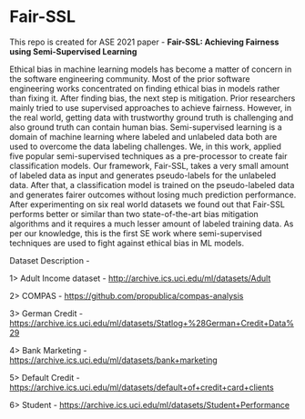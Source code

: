 # Fair-SSL
This repo is created for ASE 2021 paper - **Fair-SSL: Achieving Fairness using Semi-Supervised Learning**

Ethical bias in machine learning models has become a matter of concern in the software engineering community. Most of the prior software engineering works concentrated on finding ethical bias in models rather than fixing it. After finding bias, the next step is mitigation. Prior researchers mainly tried to use supervised approaches to achieve fairness. However, in the real world, getting data with trustworthy ground truth is challenging and also ground truth can contain human bias. Semi-supervised learning is a domain of machine learning where labeled and unlabeled data both are used to overcome the data labeling challenges. We, in this work, applied five popular semi-supervised techniques as a pre-processor to create fair classification models. Our framework, Fair-SSL,  takes a very small amount of labeled data as input and generates pseudo-labels for the unlabeled data. After that, a classification model is trained on the pseudo-labeled data and generates fairer outcomes without losing much prediction performance. After experimenting on six real world datasets we found out that Fair-SSL performs better or similar than two state-of-the-art bias mitigation algorithms and it requires a much lesser amount of labeled training data. As per our knowledge, this is the first SE work where semi-supervised techniques are used to fight against ethical bias in ML models. 


Dataset Description -

1> Adult Income dataset - http://archive.ics.uci.edu/ml/datasets/Adult

2> COMPAS - https://github.com/propublica/compas-analysis

3> German Credit - https://archive.ics.uci.edu/ml/datasets/Statlog+%28German+Credit+Data%29

4> Bank Marketing - https://archive.ics.uci.edu/ml/datasets/bank+marketing

5> Default Credit - https://archive.ics.uci.edu/ml/datasets/default+of+credit+card+clients

6> Student - https://archive.ics.uci.edu/ml/datasets/Student+Performance
